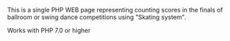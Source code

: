 This is a single PHP WEB page representing counting scores in the finals of ballroom or swing dance competitions using "Skating system".

Works with PHP 7.0 or higher
